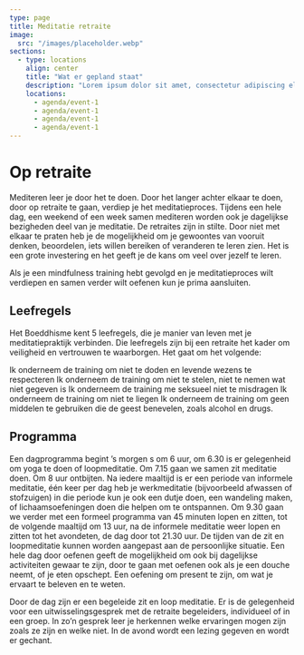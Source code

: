 ```yaml
---
type: page
title: Meditatie retraite
image:
  src: "/images/placeholder.webp"
sections:
  - type: locations
    align: center
    title: "Wat er gepland staat"
    description: "Lorem ipsum dolor sit amet, consectetur adipiscing elit. Sed do eiusmod tempor incididunt ut labore et dolore magna aliqua."
    locations:
      - agenda/event-1
      - agenda/event-1
      - agenda/event-1
      - agenda/event-1
---
```


# Op retraite

Mediteren leer je door het te doen. Door het langer achter elkaar te doen, door op retraite te gaan, verdiep je het meditatieproces. Tijdens een hele dag, een weekend of een week samen mediteren worden ook je dagelijkse bezigheden deel van je meditatie. De retraites zijn in stilte. Door niet met elkaar te praten heb je de mogelijkheid om je gewoontes van vooruit denken, beoordelen, iets willen bereiken of veranderen te leren zien. Het is een grote investering en het geeft je de kans om veel over jezelf te leren.

Als je een mindfulness training hebt gevolgd en je meditatieproces wilt verdiepen en samen verder wilt oefenen kun je prima aansluiten.

## Leefregels

Het Boeddhisme kent 5 leefregels, die je manier van leven met je meditatiepraktijk verbinden. Die leefregels zijn bij een retraite het kader om veiligheid en vertrouwen te waarborgen. Het gaat om het volgende:

Ik onderneem de training om niet te doden en levende wezens te respecteren
Ik onderneem de training om niet te stelen, niet te nemen wat niet gegeven is
Ik onderneem de training me seksueel niet te misdragen
Ik onderneem de training om niet te liegen
Ik onderneem de training om geen middelen te gebruiken die de geest benevelen, zoals alcohol en drugs.

## Programma

Een dagprogramma begint ’s morgen s om 6 uur, om 6.30 is er gelegenheid om yoga te doen of loopmeditatie. Om 7.15 gaan we samen zit meditatie doen. Om 8 uur ontbijten. Na iedere maaltijd is er een periode van informele meditatie, één keer per dag heb je werkmeditatie (bijvoorbeeld afwassen of stofzuigen) in die periode kun je ook een dutje doen, een wandeling maken, of lichaamsoefeningen doen die helpen om te ontspannen. Om 9.30 gaan we verder met een formeel programma van 45 minuten lopen en zitten, tot de volgende maaltijd om 13 uur, na de informele meditatie weer lopen en zitten tot het avondeten, de dag door tot 21.30 uur. De tijden van de zit en loopmeditatie kunnen worden aangepast aan de persoonlijke situatie. Een hele dag door oefenen geeft de mogelijkheid om ook bij dagelijkse activiteiten gewaar te zijn, door te gaan met oefenen ook als je een douche neemt, of je eten opschept. Een oefening om present te zijn, om wat je ervaart te beleven en te weten.

Door de dag zijn er een begeleide zit en loop meditatie. Er is de gelegenheid voor een uitwisselingsgesprek met de retraite begeleiders, individueel of in een groep. In zo’n gesprek leer je herkennen welke ervaringen mogen zijn zoals ze zijn en welke niet. In de avond wordt een lezing gegeven en wordt er gechant.
